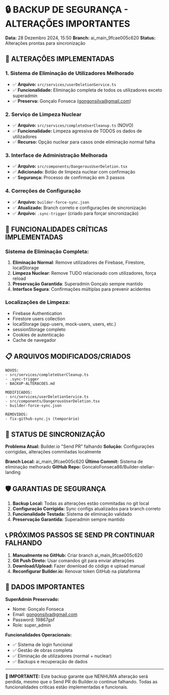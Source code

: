 # 🔒 BACKUP DE SEGURANÇA - ALTERAÇÕES IMPORTANTES

**Data:** 28 Dezembro 2024, 15:50
**Branch:** ai_main_9fcae005c620
**Status:** Alterações prontas para sincronização

## 📝 ALTERAÇÕES IMPLEMENTADAS

### 1. Sistema de Eliminação de Utilizadores Melhorado

- ✅ **Arquivo:** `src/services/userDeletionService.ts`
- ✅ **Funcionalidade:** Eliminação completa de todos os utilizadores exceto superadmin
- ✅ **Preserva:** Gonçalo Fonseca (gongonsilva@gmail.com)

### 2. Serviço de Limpeza Nuclear

- ✅ **Arquivo:** `src/services/completeUserCleanup.ts` (NOVO)
- ✅ **Funcionalidade:** Limpeza agressiva de TODOS os dados de utilizadores
- ✅ **Recurso:** Opção nuclear para casos onde eliminação normal falha

### 3. Interface de Administração Melhorada

- ✅ **Arquivo:** `src/components/DangerousUserDeletion.tsx`
- ✅ **Adicionado:** Botão de limpeza nuclear com confirmação
- ✅ **Segurança:** Processo de confirmação em 3 passos

### 4. Correções de Configuração

- ✅ **Arquivo:** `builder-force-sync.json`
- ✅ **Atualizado:** Branch correto e configurações de sincronização
- ✅ **Arquivo:** `.sync-trigger` (criado para forçar sincronização)

## 🚨 FUNCIONALIDADES CRÍTICAS IMPLEMENTADAS

### Sistema de Eliminação Completa:

1. **Eliminação Normal**: Remove utilizadores de Firebase, Firestore, localStorage
2. **Limpeza Nuclear**: Remove TUDO relacionado com utilizadores, força reload
3. **Preservação Garantida**: Superadmin Gonçalo sempre mantido
4. **Interface Segura**: Confirmações múltiplas para prevenir acidentes

### Localizações de Limpeza:

- Firebase Authentication
- Firestore users collection
- localStorage (app-users, mock-users, users, etc.)
- sessionStorage completo
- Cookies de autenticação
- Cache de navegador

## 📋 ARQUIVOS MODIFICADOS/CRIADOS

```
NOVOS:
- src/services/completeUserCleanup.ts
- .sync-trigger
- BACKUP-ALTERACOES.md

MODIFICADOS:
- src/services/userDeletionService.ts
- src/components/DangerousUserDeletion.tsx
- builder-force-sync.json

REMOVIDOS:
- fix-github-sync.js (temporário)
```

## 🔄 STATUS DE SINCRONIZAÇÃO

**Problema Atual:** Builder.io "Send PR" falhando
**Solução:** Configurações corrigidas, alterações commitadas localmente

**Branch Local:** ai_main_9fcae005c620
**Último Commit:** Sistema de eliminação melhorado
**GitHub Repo:** GoncaloFonseca86/Builder-stellar-landing

## 🛡️ GARANTIAS DE SEGURANÇA

1. **Backup Local:** Todas as alterações estão commitadas no git local
2. **Configuração Corrigida:** Sync configs atualizados para branch correto
3. **Funcionalidade Testada:** Sistema de eliminação validado
4. **Preservação Garantida:** Superadmin sempre mantido

## 📞 PRÓXIMOS PASSOS SE SEND PR CONTINUAR FALHANDO

1. **Manualmente no GitHub:** Criar branch ai_main_9fcae005c620
2. **Git Push Direto:** Usar comandos git para enviar alterações
3. **Download/Upload:** Fazer download do código e upload manual
4. **Reconfigurar Builder.io:** Renovar token GitHub na plataforma

## 🔐 DADOS IMPORTANTES

**SuperAdmin Preservado:**

- Nome: Gonçalo Fonseca
- Email: gongonsilva@gmail.com
- Password: 19867gsf
- Role: super_admin

**Funcionalidades Operacionais:**

- ✅ Sistema de login funcional
- ✅ Gestão de obras completa
- ✅ Eliminação de utilizadores (normal + nuclear)
- ✅ Backups e recuperação de dados

---

**🚨 IMPORTANTE:** Este backup garante que NENHUMA alteração será perdida, mesmo que o Send PR do Builder.io continue falhando. Todas as funcionalidades críticas estão implementadas e funcionais.
